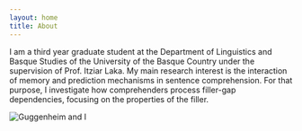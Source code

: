 ```yaml
---
layout: home
title: About
---
```



I am a third year graduate student at the Department of Linguistics and Basque Studies of the University of the Basque Country under the supervision of Prof. Itziar Laka. My main research interest is the interaction of memory and prediction mechanisms in sentence comprehension. For that purpose, I investigate how comprehenders process filler-gap dependencies, focusing on the properties of the filler.

![Guggenheim and I](http://www.ehu.eus/HEB/wp-content/uploads/2015/11/Foto-grande.jpg)
